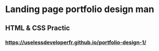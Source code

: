 # Landing page portfolio design man
## HTML & CSS Practic
### https://uselessdeveloperfr.github.io/portfolio-design-1/
